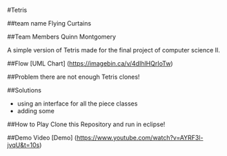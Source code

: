 #Tetris

##team name
Flying Curtains

##Team Members
Quinn Montgomery

A simple version of Tetris made for the final project of computer science II.  

##Flow
[UML Chart]
(https://imagebin.ca/v/4dIhlHQrIoTw)

##Problem
there are not enough Tetris clones!

##Solutions
* using an interface for all the piece classes
* adding some

##How to Play
Clone this Repository and run in eclipse!

##Demo Video
[Demo]
(https://www.youtube.com/watch?v=AYRF3l-jvqU&t=10s)
